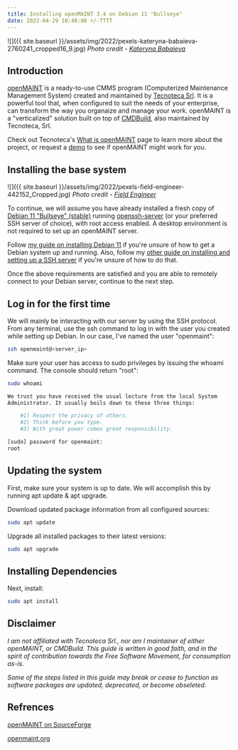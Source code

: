 ```yaml
---
title: Installing openMAINT 3.4 on Debian 11 "Bullseye"
date: 2022-04-29 10:48:00 +/-TTTT
---
```


![]({{ site.baseurl }}/assets/img/2022/pexels-kateryna-babaieva-2760241_cropped16_9.jpg)
*Photo credit - [Kateryna Babaieva](https://www.pexels.com/@kateryna-babaieva-1423213/)*

## Introduction

[openMAINT](https://www.openmaint.org/en) is a ready-to-use CMMS program (Computerized Maintenance Management System) created and maintained by [Tecnoteca Srl](https://www.tecnoteca.com/). It is a powerful tool that, when configured to suit the needs of your enterprise, can transform the way you organaize and manage your work. openMAINT is a "verticalized" solution built on top of [CMDBuild](https://www.cmdbuild.org/en/homepage), also maintained by Tecnoteca, Srl.

Check out Tecnoteca's [What is openMAINT](https://www.openmaint.org/en/product/project) page to learn more about the project, or request a [demo](https://www.openmaint.org/en/contacts/request-demo) to see if openMAINT might work for you.

## Installing the base system

![]({{ site.baseurl }}/assets/img/2022/pexels-field-engineer-442152_Cropped.jpg)
*Photo credit - [Field Engineer](https://www.pexels.com/@field-engineer-147254/)*

To continue, we will assume you have already installed a fresh copy of [Debian 11 "Bullseye" (stable)](https://www.debian.org/releases/stable/) running [openssh-server](https://packages.debian.org/bullseye/openssh-server) (or your preferred SSH server of choice), with root access enabled. A desktop environment is not required to set up an openMAINT server. 

Follow [my guide on installing Debian 11](https://calhoward.com/2022-04-28-Installing_Debian11) if you're unsure of how to get a Debian system up and running. Also, follow my [other guide on installing and setting up a SSH server](https://calhoward.com/2022-04-28-Installing_openssh-server_Debian11) if you're unsure of how to do that.

Once the above requirements are satisfied and you are able to remotely connect to your Debian server, continue to the next step.

## Log in for the first time

We will mainly be interacting with our server by using the SSH protocol. From any terminal, use the ssh command to log in with the user you created while setting up Debian. In our case, I've named the user "openmaint":

``` bash
ssh openmaint@<server_ip>
```

Make sure your user has access to sudo privileges by issuing the whoami command. The console should return "root":

``` bash
sudo whoami

We trust you have received the usual lecture from the local System
Administrator. It usually boils down to these three things:

    #1) Respect the privacy of others.
    #2) Think before you type.
    #3) With great power comes great responsibility.

[sudo] password for openmaint:
root
```
## Updating the system

First, make sure your system is up to date. We will accomplish this by running apt update & apt upgrade.

Download updated package information from all configured sources:

``` bash
sudo apt update
```

Upgrade all installed packages to their latest versions:

``` bash
sudo apt upgrade
```
## Installing Dependencies

Next, install:

``` bash
sudo apt install 
```

## Disclaimer

*I am not affiliated with Tecnoteca Srl., nor am I maintainer of either openMAINT, or CMDBuild. This guide is written in good faith, and in the spirit of contribution towards the Free Software Movement, for consumption as-is.*

*Some of the steps listed in this guide may break or cease to function as software packages are updated, deprecated, or become obseleted.*
## Refrences

[openMAINT on SourceForge](https://sourceforge.net/projects/openmaint/)

[openmaint.org](https://www.openmaint.org/)